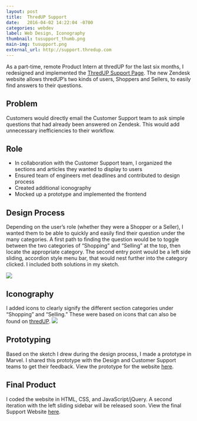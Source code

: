 ```yaml
---
layout: post
title:  ThredUP Support
date:   2016-04-02 14:22:04 -0700
categories: webdev
label: Web Design, Iconography
thumbnail: tusupport_thumb.png
main-img: tusupport.png
external_url: http://support.thredup.com
---
```


<section>
  As a part-time, remote Product Intern at thredUP for the last six months, I redesigned and implemented the <a href="{{ page.external_url }}" target="_blank">ThredUP Support Page</a>. The new Zendesk website allows thredUP’s two kinds of users, Shoppers and Sellers, to easily find answers to their questions.
</section>

<div class="row">
  <div class="col-md-6 project-problem">
      <h2 class="block-title">Problem</h2>
      Customers would directly email the Customer Support team to ask simple questions that had already been answered on Zendesk. This would add unnecessary inefficiencies to their workflow.
  </div>
  <div class="col-md-6 project-role">
    <h2 class="block-title">Role</h2>
      <ul>
        <li>In collaboration with the Customer Support team, I organized the sections and articles they wanted to display to users</li>
        <li>Ensured team of engineers met deadlines and contributed to design process</li>
        <li>Created additional iconography</li>
        <li>Mocked up a prototype and implemented the frontend</li>
    </ul>
  </div>
</div>

<section>
<h1 class="section-title">Design Process</h1>
<p>
Depending on the user’s role (whether they were a Shopper or a Seller), I wanted them to be able to quickly and easily find their question under the many categories. A first path to finding the question would be to toggle between the two categories of “Shopping” and “Selling” at the top, then locate the appropriate category.  The second entry point would be a left side sliding, accordion style menu bar, that would nest further into the category clicked. I included both solutions in my sketch.
</p>
<p>
<img src="{{ site.baseurl }}/img/portfolio/tusupport/sketch.jpg" class="img-responsive center-block">
 </p>
</section>

<section>
  <h1 class="section-title">Iconography</h1>
  I added icons to clearly signify the different section categories under “Shopping” and “Selling.” These were based on icons that can also be found on <a href="http://thredup.com">thredUP</a>.
  <img src="{{ site.baseurl }}/img/portfolio/tusupport/icons.png" class="img-responsive center-block">
</section>

<section>
  <h1 class="section-title">Prototyping</h1>
  Based on the sketch I drew during the design process, I made a prototype in Marvel. I shared this prototype with the Design and Customer Support teams to get their feedback. View the prototype for the website <a href="https://marvelapp.com/8aijdh/" target="_blank">here</a>.
</section>

<section>
  <h1 class="section-title">Final Product</h1>
  I coded the website in HTML, CSS, and JavaScript/jQuery. A second iteration with the left sliding sidebar will be released soon. 
  View the final Support Website <a href="{{ page.external_url }}" target="_blank">here</a>.
</section>
